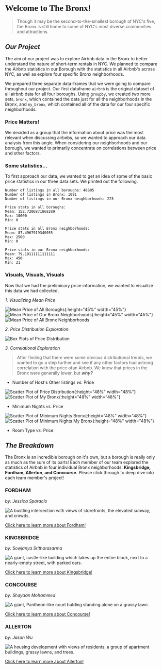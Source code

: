 <h1 style="font-family: Georgia"> Welcome to The Bronx! </h1>

> Though it may be the second-to-the-smallest borough of NYC's five, the Bronx is still home to some of NYC's most diverse communities and attractions. 


## **_Our Project_**

The aim of our project was to explore Airbnb data in the Bronx to better understand the nature of short-term rentals in NYC. We planned to compare the Airbnb statistics in our Borough with the statistics in all Airbnb's across NYC, as well as explore four specific Bronx neighborhoods. 

We prepared three separate data-frames that we were going to compare throughout our project. Our first dataframe `airbnb` is the original dataset of all airbnb data for all four boroughs. Using `groupby`, we created two more sets, `bronx`, which contained the data just for all the neighborhoods in the Bronx, and `my_bronx`, which contained all of the data for our four specific neighborhoods. 

### Price Matters!

We decided as a group that the information about price was the most relevant when discussing airbnbs, so we wanted to approach our data analysis from this angle. When considering our neighborhoods and our borough, we wanted to primarily concentrate on correlations between price and other factors.

### Some statistics... 

To first approach our data, we wanted to get an idea of some of the basic price statistics in our three data sets. We printed out the following:

```
Number of listings in all boroughs: 48895
Number of listings in Bronx: 1091
Number of listings in our Bronx neighborhoods: 225

Price stats in all boroughs:
Mean: 152.7206871868289
Max: 10000
Min: 0

Price stats in all Bronx neighborhoods:
Mean: 87.4967919340055
Max: 2500
Min: 0

Price stats in our Bronx neighborhoods:
Mean: 79.19111111111111
Max: 450
Min: 21
```
### Visuals, Visuals, Visuals

Now that we had the preliminary price information, we wanted to visualize this data we had collected. 

_1. Visualizing Mean Price_

![Mean Price of All Boroughs](meanPriceBoroughs.png){:height="45%" width="45%"}  
![Mean Price of Our Bronx Neighborhoods](meanPriceMyBronxNeighborhoods.png){:height="45%" width="45%"} 
![Mean Price of All Bronx Neighborhoods](meanPriceBronxNeighborhoods.png)

_2. Price Distribution Exploration_

![Box Plots of Price Distribution](3PriceBoxplotsNOZEROS.png)

_3. Correlational Exploration_

> After finding that there were some obvious distributional trends, we wanted to go a step
further and see if any other factors had astrong correlation with the price ofan Airbnb. We knew that
prices in the Bronx were generally lower, but _**why?**_

  - Number of Host's Other listings _vs._ Price
  
  ![Scatter Plot of Price Distribution](bronx_pricev.calculated_host_listings_count.png){:height="48%" width="48%"}
  ![Scatter Plot of My Bronx](PriceVscalculated_host_listingsMyBronxScatterplot.png){:height="48%" width="48%"}
  
  - Minimum Nights _vs._ Price
  
  ![Scatter Plot of Minimum Nights Bronx](PriceVsMinNightsScatterplot.png){:height="48%" width="48%"}
  ![Scatter Plot of Minimum Nights My Bronx](PriceVsMinNightsMyBronxScatterplot.png){:height="48%" width="48%"}
  
  - Room Type _vs._ Price


## **_The Breakdown_**

The Bronx is an incredible borough on it's own, but a borough is really only as much as the sum of its parts! Each member of our team explored the statistics of Airbnb in four individual Bronx neighborhoods: **Kingsbridge, Fordham, Allerton, and Concourse.** Please click through to deep dive into each team member's project!


### FORDHAM 
_by: Jessica Sparacio_ 

![A bustling intersection with views of storefronts, the elevated subway, and crowds. ](fordham-bronx-nyc-molly-flores_x9a0041__large.jpg)

[Click here to learn more about Fordham!](https://jessicalrsparacio.github.io/fordhamproj)

### KINGSBRIDGE
_by: Sowjanya Sritharasarma_

![A giant, castle-like building which takes up the entire block, next to a nearly-empty street, with parked cars.](KingsbridgeArmoryBetter.jpg)

[Click here to learn more about Kingsbridge!](https://sowjan95.github.io/kingsbridge/)

### CONCOURSE
_by: Shayaan Mohammed_

![A giant, Pantheon-like court bulding standing alone on a grassy lawn.](concourse.jpg)

[Click here to learn more about Concourse!](https://shayaan1234.github.io/Concourse/)

### ALLERTON
_by: Jason Wu_

![A housing development with views of residents, a group of apartment buildings, grassy lawns, and trees.](allertonforreal.jpg)

[Click here to learn more about Allerton!](https://jasonwu00.github.io/HC10-Allerton/)





